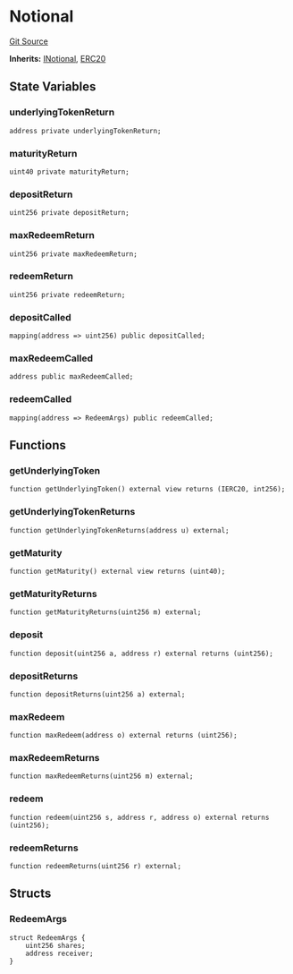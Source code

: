# Notional
[Git Source](https://github.com/Swivel-Finance/illuminate/blob/ddf95dfbaf2df4d82b6652aff5c2effb5fee45f4/src/mocks/Notional.sol)

**Inherits:**
[INotional](/src/interfaces/INotional.sol/contract.INotional.md), [ERC20](/src/mocks/ERC20.sol/contract.ERC20.md)


## State Variables
### underlyingTokenReturn

```solidity
address private underlyingTokenReturn;
```


### maturityReturn

```solidity
uint40 private maturityReturn;
```


### depositReturn

```solidity
uint256 private depositReturn;
```


### maxRedeemReturn

```solidity
uint256 private maxRedeemReturn;
```


### redeemReturn

```solidity
uint256 private redeemReturn;
```


### depositCalled

```solidity
mapping(address => uint256) public depositCalled;
```


### maxRedeemCalled

```solidity
address public maxRedeemCalled;
```


### redeemCalled

```solidity
mapping(address => RedeemArgs) public redeemCalled;
```


## Functions
### getUnderlyingToken


```solidity
function getUnderlyingToken() external view returns (IERC20, int256);
```

### getUnderlyingTokenReturns


```solidity
function getUnderlyingTokenReturns(address u) external;
```

### getMaturity


```solidity
function getMaturity() external view returns (uint40);
```

### getMaturityReturns


```solidity
function getMaturityReturns(uint256 m) external;
```

### deposit


```solidity
function deposit(uint256 a, address r) external returns (uint256);
```

### depositReturns


```solidity
function depositReturns(uint256 a) external;
```

### maxRedeem


```solidity
function maxRedeem(address o) external returns (uint256);
```

### maxRedeemReturns


```solidity
function maxRedeemReturns(uint256 m) external;
```

### redeem


```solidity
function redeem(uint256 s, address r, address o) external returns (uint256);
```

### redeemReturns


```solidity
function redeemReturns(uint256 r) external;
```

## Structs
### RedeemArgs

```solidity
struct RedeemArgs {
    uint256 shares;
    address receiver;
}
```

